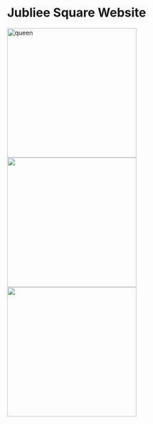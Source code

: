 # Jubliee Square Website 


<img width="300px" src="https://github.com/github-009/jubliee-square/blob/main/jubilee-square/jubilee/images/queen.jpg" alt="queen" title="queen">

<img width="300px" src="https://github.com/github-009/jubliee-square/blob/main/jubilee-square/0-screenshots/front-cover.png" alt="" title="">




<img width="300px" src="https://github.com/github-009/jubliee-square/blob/main/jubilee-square/0-screenshots/carousel.png" alt="" title="">




